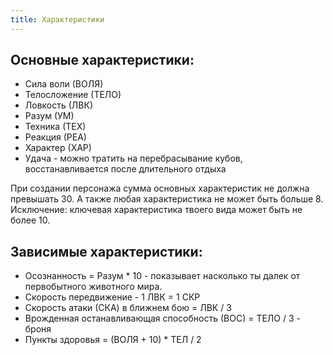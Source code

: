 ```yaml
---
title: Характеристики
---
```


## Основные характеристики:

- Сила воли (ВОЛЯ)
- Телосложение (ТЕЛО)
- Ловкость (ЛВК)
- Разум (УМ)
- Техника (ТЕХ)
- Реакция (РЕА)
- Характер (ХАР)
- Удача - можно тратить на перебрасывание кубов, восстанавливается после длительного отдыха

При создании персонажа сумма основных характеристик не должна превышать 30.
А также любая характеристика не может быть больше 8. Исключение: ключевая характеристика
твоего вида может быть не более 10.

## Зависимые характеристики:

- Осознанность = Разум \* 10 - показывает насколько ты далек от первобытного животного мира.
- Скорость передвижение - 1 ЛВК = 1 СКР
- Скорость атаки (СКА) в ближнем бою = ЛВК / 3
- Врожденная останавливающая способность (ВОС) = ТЕЛО / 3 - броня
- Пункты здоровья = (ВОЛЯ + 10) \* ТЕЛ / 2
